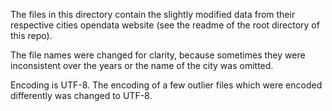 The files in this directory contain the slightly modified data from their respective cities opendata website (see the readme of the root directory of this repo).

The file names were changed for clarity, because sometimes they were inconsistent over the years or the name of the city was omitted.

Encoding is UTF-8. The encoding of a few outlier files which were encoded differently was changed to UTF-8.